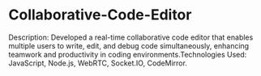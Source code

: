 # Collaborative-Code-Editor
Description: Developed a real-time collaborative code editor that enables multiple users to write, edit, and debug code simultaneously, enhancing teamwork and productivity in coding environments.Technologies Used: JavaScript, Node.js, WebRTC, Socket.IO, CodeMirror.
